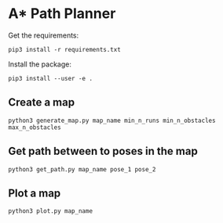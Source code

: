 # A* Path Planner

Get the requirements:
```
pip3 install -r requirements.txt
```
Install the package:
```
pip3 install --user -e .
```

## Create a map

```
python3 generate_map.py map_name min_n_runs min_n_obstacles max_n_obstacles 
```

## Get path between to poses in the map

```
python3 get_path.py map_name pose_1 pose_2
```

## Plot a map

```
python3 plot.py map_name
```